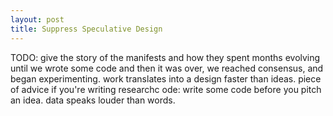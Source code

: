 ```yaml
---
layout: post
title: Suppress Speculative Design
---
```



TODO: give the story of the manifests and how they spent months evolving until we wrote some code and then it was over, we reached consensus, and began experimenting. work translates into a design faster than ideas. piece of advice if you're writing researchc ode: write some code before you pitch an idea. data speaks louder than words. 
